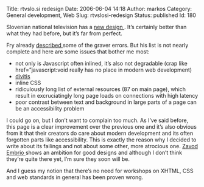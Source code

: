 Title: rtvslo.si redesign
Date: 2006-06-04 14:18
Author: markos
Category: General development, Web
Slug: rtvslosi-redesign
Status: published
Id: 180

<html>
 <body>
  <div>
   <p>
    Slovenian national television has a
    <a href="http://www.rtvslo.si">
     new design
    </a>
    . It’s certainly better than what they had before, but it’s far from perfect.
   </p>
   <p>
    Fry already
    <a href="http://friedcellcollective.net/outbreak/2006/06/03/validity/">
     described
    </a>
    some of the graver errors. But his list is not nearly complete and here are some issues that bother me most:
   </p>
   <ul>
    <li>
     not only is Javascript often inlined, it’s also not degradable (crap like href=”javascript:void really has no place in modern web development)
    </li>
    <li>
     <a href="http://en.wikipedia.org/wiki/Divitis" title="Description of divitis">
      divitis
     </a>
    </li>
    <li>
     inline CSS
    </li>
    <li>
     ridiculously long list of external resources (87 on main page), which result in excruciatingly long page loads on connections with high latency
    </li>
    <li>
     poor contrast between text and background in large parts of a page can be an accessibility problem
    </li>
   </ul>
   <p>
    I could go on, but I don’t want to complain too much. As I’ve said before, this page is a clear improvement over the previous one and it’s also obvious from it that their creators do care about modern development and its often forgotten parts like accessibility.  This is exactly the reason why I decided to write about its failings and not about some other, more atrocious one.
    <a href="http://www.em3r10.com/">
     Zavod Embrio
    </a>
    shows an ambition for good designs and although I don’t think they’re quite there yet, I’m sure they soon will be.
   </p>
   <p>
    And I guess my notion that there’s no need for workshops on XHTML, CSS and web standards in general has been proven wrong.
   </p>
  </div>
 </body>
</html>